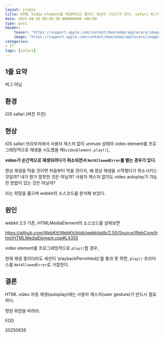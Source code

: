 ```yaml
---
layout: single
title: HTML Video element를 재생하려고 했더니 영상이 나오다가 만다. safari 버그가 아닐까? webkit 소스코드를 까보았다
date: 2025-08-26 00:49:30.000000000 +09:00
type: post
header:
    teaser: "https://support.apple.com/content/dam/edam/applecare/images/en_US/psp/psp_heroes/mini-hero-safari.png"
    image: "https://support.apple.com/content/dam/edam/applecare/images/en_US/psp/psp_heroes/mini-hero-safari.png"
categories:
- IT
tags: [safari]
---
```


## 1줄 요약

버그 아님

## 환경

iOS safari (버전 무관)

## 현상

iOS safari 브라우저에서 사용자 제스처 없이 unmute 상태의 video element를 프로그래밍적으로 재생을 시도했을 때(`videoElement.play()`), 

<b>video가 순간적으로 재생되려다가 취소되면서 `NotAllowedError`를 뱉는 경우가 있다.</b>

영상 재생을 막을 것이면 처음부터 막을 것이지, 왜 영상 재생을 시작했다가 취소시키는 것일까? 내가 뭔가 잘못한 것은 아닐까? 사용자 제스처 없이도 video autoplay가 가능한 방법이 있는 것은 아닐까?

라는 희망을 품으며 webkit의 소스코드를 분석해 보았다.

## 원인

webkit 2.5 기준, HTMLMediaElement의 소스코드를 살펴보면

https://github.com/WebKit/WebKit/blob/webkitglib/2.50/Source/WebCore/html/HTMLMediaElement.cpp#L4355

video element를 프로그래밍적으로 `play()`할 경우, 

현재 재생 중이더라도 세션이 ‘playbackPermitted()’를 통과 못 하면, `play()` 프라미스를 `NotAllowedError`로 거절한다.

## 결론

HTML video 자동 재생(autoplay)에는 사용자 제스처(user gesture)가 반드시 필요하다.

헛된 희망을 버려라.

EOD

20250826
